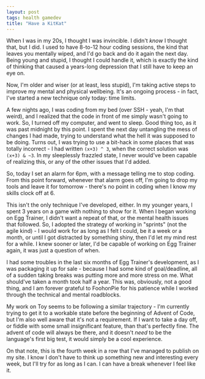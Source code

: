 ```yaml
---
layout: post
tags: health gamedev
title: "Have a KitKat"
---
```


When I was in my 20s, I thought I was invincible. I didn't *know* I thought that, but I did. I used to have 8-to-12 hour coding sessions, the kind that leaves you mentally wiped, and I'd go back and do it again the next day. Being young and stupid, I thought I could handle it, which is exactly the kind of thinking that caused a years-long depression that I still have to keep an eye on.

Now, I'm older and wiser (or at least, less stupid), I'm taking active steps to improve my mental and physical wellbeing. It's an ongoing process - in fact, I've started a new technique only today: time limits.

<!--more-->

A few nights ago, I was coding from my bed (over SSH - yeah, I'm that weird), and I realized that the code in front of me simply wasn't going to work. So, I turned off my computer, and went to sleep. Good thing too, as it was past midnight by this point. I spent the next day untangling the mess of changes I had made, trying to understand what the hell it was supposed to be doing. Turns out, I was trying to use a bit-hack in some places that was totally incorrect - I had written `(x+3) ^ 3`, when the correct solution was `(x+3) & ~3`. In my sleeplessly frazzled state, I never would've been capable of realizing this, or any of the other issues that I'd added.

So, today I set an alarm for 6pm, with a message telling me to stop coding. From this point forward, whenever that alarm goes off, I'm going to drop my tools and leave it for tomorrow - there's no point in coding when I know my skills clock off at 6.

This isn't the only technique I've developed, either. In my younger years, I spent 3 years on a game with nothing to show for it. When I began working on Egg Trainer, I didn't want a repeat of that, or the mental health issues that followed. So, I adopted the strategy of working in "sprints" (not the agile kind) - I would work for as long as I felt I could, be it a week or a month, or until I got distracted by something shiny, then I'd let my mind rest for a while. I knew sooner or later, I'd be capable of working on Egg Trainer again, it was just a question of when.

I had some troubles in the last six months of Egg Trainer's development, as I was packaging it up for sale - because I had some kind of goal/deadline, all of a sudden taking breaks was putting more and more stress on me. What should've taken a month took half a year. This was, obviously, not a good thing, and I am forever grateful to FoohonPie for his patience while I worked through the technical and mental roadblocks.

My work on Toy seems to be following a similar trajectory - I'm currently trying to get it to a workable state before the beginning of Advent of Code, but I'm also well aware that it's not a requirement. If I want to take a day off, or fiddle with some small insignificant feature, than that's perfectly fine. The advent of code will always be there, and it doesn't *need* to be the language's first big test, it would simply be a cool experience.

On that note, this is the fourth week in a row that I've managed to publish on my site. I know I don't have to think up something new and interesting every week, but I'll try for as long as I can. I can have a break whenever I feel like it.